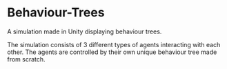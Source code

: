 # Behaviour-Trees
A simulation made in Unity displaying behaviour trees.

The simulation consists of 3 different types of agents interacting with each other. 
The agents are controlled by their own unique behaviour tree made from scratch.
